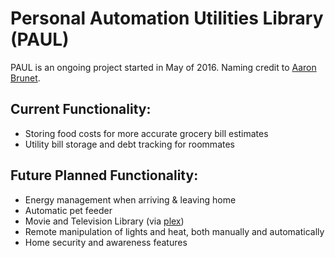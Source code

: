 # Personal Automation Utilities Library (PAUL)
PAUL is an ongoing project started in May of 2016. Naming credit to [Aaron Brunet](https://github.com/awbrunet).

## Current Functionality:

- Storing food costs for more accurate grocery bill estimates
- Utility bill storage and debt tracking for roommates

## Future Planned Functionality:

- Energy management when arriving & leaving home
- Automatic pet feeder
- Movie and Television Library (via [plex](plex.tv))
- Remote manipulation of lights and heat, both manually and automatically
- Home security and awareness features